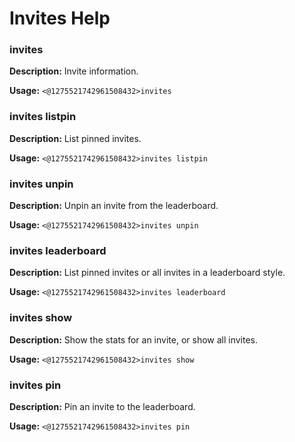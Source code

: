 # Invites Help

### invites

**Description:** Invite information.

**Usage:** `<@1275521742961508432>invites`

### invites listpin

**Description:** List pinned invites.

**Usage:** `<@1275521742961508432>invites listpin`

### invites unpin

**Description:** Unpin an invite from the leaderboard.

**Usage:** `<@1275521742961508432>invites unpin`

### invites leaderboard

**Description:** List pinned invites or all invites in a leaderboard style.

**Usage:** `<@1275521742961508432>invites leaderboard`

### invites show

**Description:** Show the stats for an invite, or show all invites.

**Usage:** `<@1275521742961508432>invites show`

### invites pin

**Description:** Pin an invite to the leaderboard.

**Usage:** `<@1275521742961508432>invites pin`

